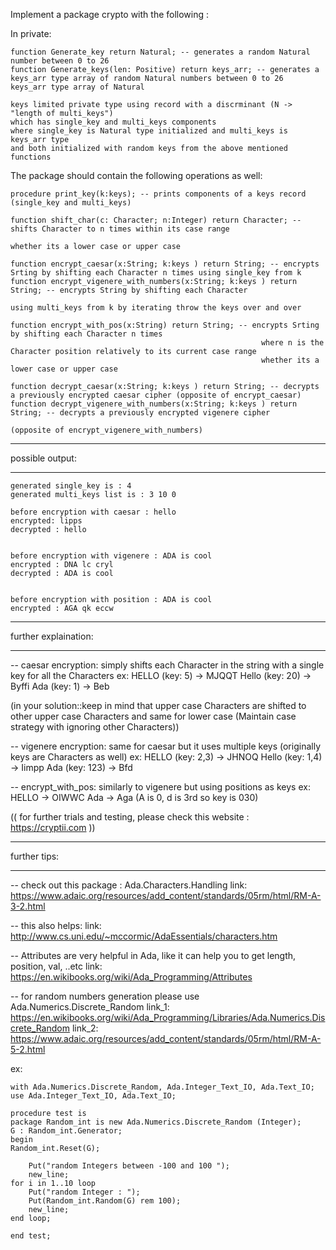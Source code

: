 Implement a package crypto with the following :

In private:

    function Generate_key return Natural; -- generates a random Natural number between 0 to 26
    function Generate_keys(len: Positive) return keys_arr; -- generates a keys_arr type array of random Natural numbers between 0 to 26
    keys_arr type array of Natural

    keys limited private type using record with a discrminant (N -> "length of multi_keys")
    which has single_key and multi_keys components
    where single_key is Natural type initialized and multi_keys is keys_arr type
    and both initialized with random keys from the above mentioned functions


The package should contain the following operations as well:

    procedure print_key(k:keys); -- prints components of a keys record (single_key and multi_keys) 
    
    function shift_char(c: Character; n:Integer) return Character; -- shifts Character to n times within its case range 
                                                                        whether its a lower case or upper case

    function encrypt_caesar(x:String; k:keys ) return String; -- encrypts Srting by shifting each Character n times using single_key from k 
    function encrypt_vigenere_with_numbers(x:String; k:keys ) return String; -- encrypts String by shifting each Character 
                                                                                using multi_keys from k by iterating throw the keys over and over

    function encrypt_with_pos(x:String) return String; -- encrypts Srting by shifting each Character n times 
                                                            where n is the Character position relatively to its current case range
                                                            whether its a lower case or upper case

    function decrypt_caesar(x:String; k:keys ) return String; -- decrypts a previously encrypted caesar cipher (opposite of encrypt_caesar)
    function decrypt_vigenere_with_numbers(x:String; k:keys ) return String; -- decrypts a previously encrypted vigenere cipher 
                                                                                (opposite of encrypt_vigenere_with_numbers)


---------------------------------------------------------------------------------------------------------
possible output:
_________________


    generated single_key is : 4
    generated multi_keys list is : 3 10 0

    before encryption with caesar : hello
    encrypted: lipps
    decrypted : hello


    before encryption with vigenere : ADA is cool
    encrypted : DNA lc cryl
    decrypted : ADA is cool


    before encryption with position : ADA is cool
    encrypted : AGA qk eccw

---------------------------------------------------------------------------------------------------------


further explaination:
_____________________


-- caesar encryption: simply shifts each Character in the string with a single key for all the Characters
ex: HELLO (key: 5) -> MJQQT
    Hello (key: 20) -> Byffi
    Ada (key: 1) -> Beb

(in your solution::keep in mind that upper case Characters are shifted to other upper case Characters and same for lower case (Maintain case strategy with ignoring other Characters))

-- vigenere encryption: same for caesar but it uses multiple keys (originally keys are Characters as well)
ex: HELLO (key: 2,3) -> JHNOQ
    Hello (key: 1,4) -> Iimpp
    Ada (key: 123) -> Bfd

-- encrypt_with_pos: similarly to vigenere but using positions as keys
ex: HELLO -> OIWWC
    Ada -> Aga (A is 0, d is 3rd so key is 030)


(( for further trials and testing, please check this website : https://cryptii.com ))

---------------------------------------------------------------------------------------------------------

further tips: 
______________


-- check out this package : Ada.Characters.Handling
link: https://www.adaic.org/resources/add_content/standards/05rm/html/RM-A-3-2.html

-- this also helps:
link: http://www.cs.uni.edu/~mccormic/AdaEssentials/characters.htm

-- Attributes are very helpful in Ada, like it can help you to get length, position, val, ..etc 
link: https://en.wikibooks.org/wiki/Ada_Programming/Attributes

-- for random numbers generation please use Ada.Numerics.Discrete_Random
link_1: https://en.wikibooks.org/wiki/Ada_Programming/Libraries/Ada.Numerics.Discrete_Random
link_2: https://www.adaic.org/resources/add_content/standards/05rm/html/RM-A-5-2.html 

ex: 

    with Ada.Numerics.Discrete_Random, Ada.Integer_Text_IO, Ada.Text_IO;
    use Ada.Integer_Text_IO, Ada.Text_IO;

    procedure test is
    package Random_int is new Ada.Numerics.Discrete_Random (Integer);
    G : Random_int.Generator;
    begin
    Random_int.Reset(G);

        Put("random Integers between -100 and 100 ");
        new_line;
    for i in 1..10 loop
        Put("random Integer : ");
        Put(Random_int.Random(G) rem 100);
        new_line;
    end loop;
    
    end test;
